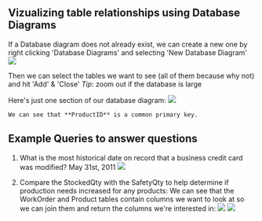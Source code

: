 ## Vizualizing table relationships using Database Diagrams

If a Database diagram does not already exist, we can create a new one by right clicking 'Database Diagrams' and selecting 'New Database Diagram'
![](../zzImages/Pasted%20image%2020230916171422.png)

Then we can select the tables we want to see (all of them because why not) and hit 'Add' & 'Close'
*Tip*: zoom out if the database is large

Here's just one section of our database diagram:
![](../zzImages/Pasted%20image%2020230916171647.png)

	We can see that **ProductID** is a common primary key.

## Example Queries to answer questions

1. What is the most historical date on record that a business credit card was modified?
	May 31st, 2011
![](../zzImages/Pasted%20image%2020230916162653.png)

2. Compare the StockedQty with the SafetyQty to help determine if production needs increased for any products:
	We can see that the WorkOrder and Product tables contain columns we want to look at so we can join them and return the columns we're interested in:
![](../zzImages/Pasted%20image%2020230916174009.png)
![](../zzImages/Pasted%20image%2020230916174137.png)


